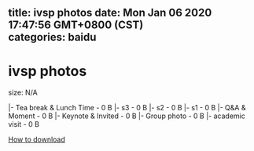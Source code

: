 
title: ivsp photos
date: Mon Jan 06 2020 17:47:56 GMT+0800 (CST)    
categories: baidu
---

# ivsp photos
size: N/A
 
 
|- Tea break & Lunch Time - 0 B
|- s3 - 0 B
|- s2 - 0 B
|- s1 - 0 B
|- Q&A & Moment - 0 B
|- Keynote & Invited - 0 B
|- Group photo - 0 B
|- academic visit - 0 B

[How to download](https://bpcam.bemobtrk.com/go/2ceec3aa-1ca2-46d6-b9ff-aaa5c184517c?jno=1369)